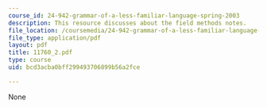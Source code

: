 ```yaml
---
course_id: 24-942-grammar-of-a-less-familiar-language-spring-2003
description: This resource discusses about the field methods notes.
file_location: /coursemedia/24-942-grammar-of-a-less-familiar-language-spring-2003/bcd3acba0bff299493706899b56a2fce_11760_2.pdf
file_type: application/pdf
layout: pdf
title: 11760_2.pdf
type: course
uid: bcd3acba0bff299493706899b56a2fce

---
```

None